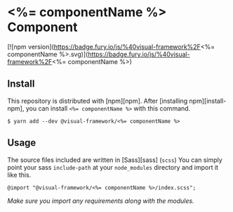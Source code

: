 # <%= componentName %> Component

[![npm version](https://badge.fury.io/js/%40visual-framework%2F<%= componentName %>.svg)](https://badge.fury.io/js/%40visual-framework%2F<%= componentName %>)

## Install

This repository is distributed with [npm][npm]. After [installing npm][install-npm], you can install `<%= componentName %>` with this command.

```
$ yarn add --dev @visual-framework/<%= componentName %>
```

## Usage

The source files included are written in [Sass][sass] (`scss`) You can simply point your sass `include-path` at your `node_modules` directory and import it like this.

```
@import "@visual-framework/<%= componentName %>/index.scss";
```

_Make sure you import any requirements along with the modules._
